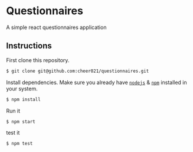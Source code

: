 # Questionnaires
A simple react questionnaires application

## Instructions

First clone this repository.
```bash
$ git clone git@github.com:cheer021/questionnaires.git
```

Install dependencies. Make sure you already have [`nodejs`](https://nodejs.org/en/) & [`npm`](https://www.npmjs.com/) installed in your system.
```bash
$ npm install
```

Run it
```bash
$ npm start
```

test it
```bash
$ npm test
```

